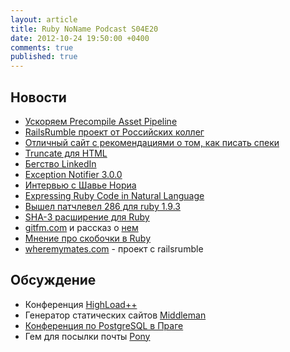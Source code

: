 ```yaml
---
layout: article
title: Ruby NoName Podcast S04E20
date: 2012-10-24 19:50:00 +0400
comments: true
published: true
---
```

## Новости
* [Ускоряем Precompile Asset Pipeline](https://github.com/ndbroadbent/turbo-sprockets-rails3)
* [RailsRumble проект от Российских коллег](http://open-impact.r12.railsrumble.com/kronos)
* [Отличный сайт с рекомендациями о том, как писать спеки](http://betterspecs.org/)
* [Truncate для HTML](https://gist.github.com/3893745)
* [Бегство LinkedIn](http://highscalability.com/blog/2012/10/4/linkedin-moved-from-rails-to-node-27-servers-cut-and-up-to-2.html)
* [Exception Notifier 3.0.0](https://github.com/smartinez87/exception_notification)
* [Интервью с Шавье Нориа](http://rubysource.com/xavier-noria-the-code-gardener/)
* [Expressing Ruby Code in Natural Language](http://blog.txus.io/2012/10/expressing-ruby-code-in-natural-language/)
* [Вышел патчлевел 286 для ruby 1.9.3](http://www.ruby-lang.org/en/news/2012/10/12/ruby-1-9-3-p286-is-released/)
* [SHA-3 расширение для Ruby](http://blog.phusion.nl/2012/10/06/sha-3-extensions-for-ruby-and-node-js/)
* [gitfm.com](http://gitfm.com) и рассказ о [нем](http://gistflow.com/posts/436-gistflow-team-at-railsrumble2012)
* [Мнение про скобочки в Ruby](http://blog.mojotech.com/post/31812700196/a-fireside-chat-about-optional-parentheses)
* [wheremymates.com](http://wheremymates.com/) - проект с railsrumble

## Обсуждение

* Конференция [HighLoad++](http://highload.ru/)
* Генератор статических сайтов [Middleman](http://middlemanapp.com/)
* [Конференция по PostgreSQL в Праге](http://2012.pgconf.eu/)
* Гем для посылки почты [Pony](http://github.com/benprew/pony)
